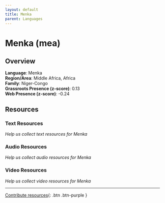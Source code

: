```yaml
---
layout: default
title: Menka
parent: Languages
---
```


# Menka (mea)

## Overview

**Language**: Menka  
**Region/Area**: Middle Africa, Africa  
**Family**: Niger-Congo  
**Grassroots Presence (z-score)**: 0.13  
**Web Presence (z-score)**: -0.24  

## Resources

### Text Resources
*Help us collect text resources for Menka*

### Audio Resources
*Help us collect audio resources for Menka*

### Video Resources
*Help us collect video resources for Menka*

---

[Contribute resources](https://forms.office.com/e/1SfLJx3u1r){: .btn .btn-purple }
